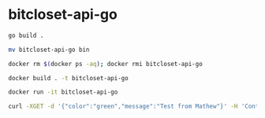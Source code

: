 # bitcloset-api-go

```bash
go build .
```

```bash
mv bitcloset-api-go bin
```
```bash
docker rm $(docker ps -aq); docker rmi bitcloset-api-go
```

```bash
docker build . -t bitcloset-api-go
```

```bash
docker run -it bitcloset-api-go
```

```bash 
curl -XGET -d '{"color":"green","message":"Test from Mathew"}' -H 'Content-Type: application/json' http://172.17.0.2:8000/api/v1/bitcloset/
```
